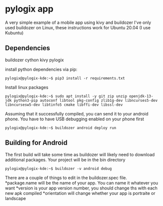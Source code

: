 # pylogix app

A very simple example of a mobile app using kivy and buildozer
I've only used buildozer on Linux, these instructions work for Ubuntu 20.04 (I use Kubuntu)

## Dependencies
buildozer
cython
kivy
pylogix

install python dependencies via pip:
```console
pylogix@pylogix-kde:~$ pip3 install -r requirements.txt
```

Install linux packages
```console
pylogix@pylogix-kde:~$ sudo apt install -y git zip unzip openjdk-13-jdk python3-pip autoconf libtool pkg-config zlib1g-dev libncurses5-dev libncursesw5-dev libtinfo5 cmake libffi-dev libssl-dev
```

Assuming that it successfully compiled, you can send it to your android phone.  You have to have USB debugging enabled on your phone first
```console
pylogix@pylogix-kde:~$ buildozer android deploy run
```

## Building for Android
The first build will take some time as buildozer will likely need to download additional packages.  Your project will be in the bin directory
```console
pylogix@pylogix-kde:~$ buildozer -v android debug
```

There are a couple of things to edit in the buildozer.spec file.
  *package.name will be the name of your app.  You can name it whatever you want
  *version is your app version number, you should change ths with each new apk compiled
  *orientation will change whether your app is portraite or landscape
